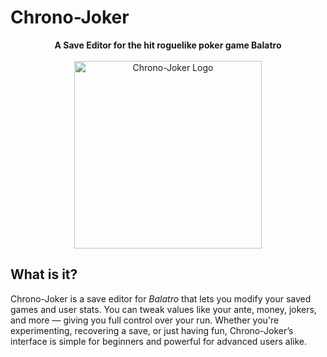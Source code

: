 # Chrono-Joker

<p align="center">
  <b>A Save Editor for the hit roguelike poker game Balatro</b><br><br>
  <img src="https://github.com/user-attachments/assets/82984856-91b9-40e0-ad33-bfbe1b85387e" width="300" alt="Chrono-Joker Logo" />
</p>

## What is it?

Chrono-Joker is a save editor for *Balatro* that lets you modify your saved games and user stats. You can tweak values like your ante, money, jokers, and more — giving you full control over your run. Whether you're experimenting, recovering a save, or just having fun, Chrono-Joker’s interface is simple for beginners and powerful for advanced users alike.
